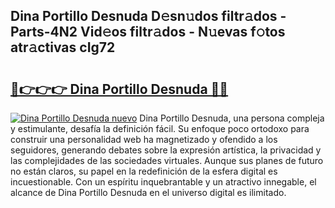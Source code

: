 ## Dina Portillo Desnuda D𝚎sn𝚞dos filtr𝚊dos - Parts-4N2 Vid𝚎os filtr𝚊dos - N𝚞evas f𝚘tos atr𝚊ctivas cIg72

# <h2><a href="http://mbddkbj.tromn.icu/?c=Dina+Portillo+Desnuda">🔗👉👉👉 Dina Portillo Desnuda 🔗🔗</a></h2>

[![Dina Portillo Desnuda nuevo](https://i.imgur.com/pEAQMta.gif)](http://mbddkbj.tromn.icu/?c=Dina+Portillo+Desnuda)
Dina Portillo Desnuda, una persona compleja y estimulante, desafía la definición fácil. Su enfoque poco ortodoxo para construir una personalidad web ha magnetizado y ofendido a los seguidores, generando debates sobre la expresión artística, la privacidad y las complejidades de las sociedades virtuales. Aunque sus planes de futuro no están claros, su papel en la redefinición de la esfera digital es incuestionable. Con un espíritu inquebrantable y un atractivo innegable, el alcance de Dina Portillo Desnuda en el universo digital es ilimitado.
